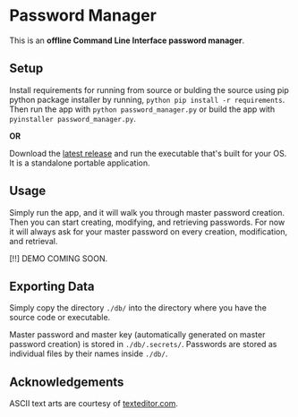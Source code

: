 # Password Manager

This is an **offline Command Line Interface password manager**.

## Setup

Install requirements for running from source or bulding the source using pip
python package installer by running, `python pip install -r requirements`. Then
run the app with `python password_manager.py` or build the app with
`pyinstaller password_manager.py`.

**OR**

Download the [latest
release](https://github.com/aranggitoar/password_manager/releases) and run the
executable that's built for your OS. It is a standalone portable application.

## Usage

Simply run the app, and it will walk you through master password creation. Then
you can start creating, modifying, and retrieving passwords. For now it will
always ask for your master password on every creation, modification, and
retrieval.

[!!] DEMO COMING SOON.

## Exporting Data

Simply copy the directory `./db/` into the directory where you have the source
code or executable.

Master password and master key (automatically generated on master password
creation) is stored in `./db/.secrets/`. Passwords are stored as individual
files by their names inside `./db/`.

## Acknowledgements

ASCII text arts are courtesy of [texteditor.com](https://texteditor.com/multiline-text-art/).
